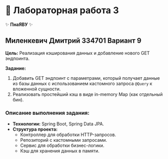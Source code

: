 # 🌟 Лабораторная работа 3

✨ **ПнаЯВУ** ✨

## Миленкевич Дмитрий 334701 Вариант 9

**Цель:** Реализация кэширования данных и добавление нового GET эндпоинта.

**Задание:**

1. Добавить GET эндпоинт с параметрами, который получает данные из базы данных с использованием кастомного запроса `@Query` к вложенной сущности.
2. Реализовать простейший кэш в виде in-memory Map (как отдельный бин).

### Описание выполнения задания:

- **Технологии:** Spring Boot, Spring Data JPA.
- **Структура проекта:**
    - Контроллер для обработки HTTP-запросов.
    - Репозиторий с кастомными запросами.
    - Сервис для обработки бизнес-логики.
    - Кэш для хранения данных в памяти.